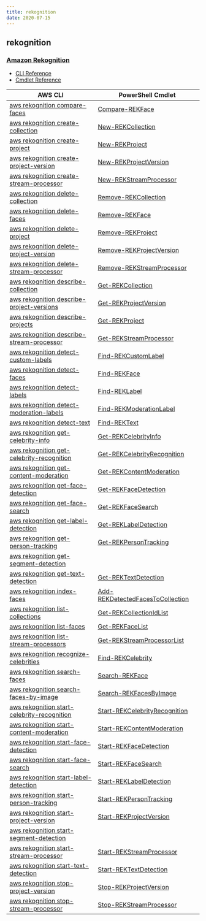 ```yaml
---
title: rekognition
date: 2020-07-15
---
```


## rekognition

### [Amazon Rekognition](https://aws.amazon.com/rekognition/)

* [CLI Reference](https://docs.aws.amazon.com/cli/latest/reference/rekognition/index.html)
* [Cmdlet Reference](https://docs.aws.amazon.com/powershell/latest/reference/items/Amazon_Rekognition_cmdlets.html)

|AWS CLI|PowerShell Cmdlet|
|----|----|
|[aws rekognition compare-faces](https://docs.aws.amazon.com/cli/latest/reference/rekognition/compare-faces.html)|[Compare-REKFace](https://docs.aws.amazon.com/powershell/latest/reference/items/Compare-REKFace.html)|
|[aws rekognition create-collection](https://docs.aws.amazon.com/cli/latest/reference/rekognition/create-collection.html)|[New-REKCollection](https://docs.aws.amazon.com/powershell/latest/reference/items/New-REKCollection.html)|
|[aws rekognition create-project](https://docs.aws.amazon.com/cli/latest/reference/rekognition/create-project.html)|[New-REKProject](https://docs.aws.amazon.com/powershell/latest/reference/items/New-REKProject.html)|
|[aws rekognition create-project-version](https://docs.aws.amazon.com/cli/latest/reference/rekognition/create-project-version.html)|[New-REKProjectVersion](https://docs.aws.amazon.com/powershell/latest/reference/items/New-REKProjectVersion.html)|
|[aws rekognition create-stream-processor](https://docs.aws.amazon.com/cli/latest/reference/rekognition/create-stream-processor.html)|[New-REKStreamProcessor](https://docs.aws.amazon.com/powershell/latest/reference/items/New-REKStreamProcessor.html)|
|[aws rekognition delete-collection](https://docs.aws.amazon.com/cli/latest/reference/rekognition/delete-collection.html)|[Remove-REKCollection](https://docs.aws.amazon.com/powershell/latest/reference/items/Remove-REKCollection.html)|
|[aws rekognition delete-faces](https://docs.aws.amazon.com/cli/latest/reference/rekognition/delete-faces.html)|[Remove-REKFace](https://docs.aws.amazon.com/powershell/latest/reference/items/Remove-REKFace.html)|
|[aws rekognition delete-project](https://docs.aws.amazon.com/cli/latest/reference/rekognition/delete-project.html)|[Remove-REKProject](https://docs.aws.amazon.com/powershell/latest/reference/items/Remove-REKProject.html)|
|[aws rekognition delete-project-version](https://docs.aws.amazon.com/cli/latest/reference/rekognition/delete-project-version.html)|[Remove-REKProjectVersion](https://docs.aws.amazon.com/powershell/latest/reference/items/Remove-REKProjectVersion.html)|
|[aws rekognition delete-stream-processor](https://docs.aws.amazon.com/cli/latest/reference/rekognition/delete-stream-processor.html)|[Remove-REKStreamProcessor](https://docs.aws.amazon.com/powershell/latest/reference/items/Remove-REKStreamProcessor.html)|
|[aws rekognition describe-collection](https://docs.aws.amazon.com/cli/latest/reference/rekognition/describe-collection.html)|[Get-REKCollection](https://docs.aws.amazon.com/powershell/latest/reference/items/Get-REKCollection.html)|
|[aws rekognition describe-project-versions](https://docs.aws.amazon.com/cli/latest/reference/rekognition/describe-project-versions.html)|[Get-REKProjectVersion](https://docs.aws.amazon.com/powershell/latest/reference/items/Get-REKProjectVersion.html)|
|[aws rekognition describe-projects](https://docs.aws.amazon.com/cli/latest/reference/rekognition/describe-projects.html)|[Get-REKProject](https://docs.aws.amazon.com/powershell/latest/reference/items/Get-REKProject.html)|
|[aws rekognition describe-stream-processor](https://docs.aws.amazon.com/cli/latest/reference/rekognition/describe-stream-processor.html)|[Get-REKStreamProcessor](https://docs.aws.amazon.com/powershell/latest/reference/items/Get-REKStreamProcessor.html)|
|[aws rekognition detect-custom-labels](https://docs.aws.amazon.com/cli/latest/reference/rekognition/detect-custom-labels.html)|[Find-REKCustomLabel](https://docs.aws.amazon.com/powershell/latest/reference/items/Find-REKCustomLabel.html)|
|[aws rekognition detect-faces](https://docs.aws.amazon.com/cli/latest/reference/rekognition/detect-faces.html)|[Find-REKFace](https://docs.aws.amazon.com/powershell/latest/reference/items/Find-REKFace.html)|
|[aws rekognition detect-labels](https://docs.aws.amazon.com/cli/latest/reference/rekognition/detect-labels.html)|[Find-REKLabel](https://docs.aws.amazon.com/powershell/latest/reference/items/Find-REKLabel.html)|
|[aws rekognition detect-moderation-labels](https://docs.aws.amazon.com/cli/latest/reference/rekognition/detect-moderation-labels.html)|[Find-REKModerationLabel](https://docs.aws.amazon.com/powershell/latest/reference/items/Find-REKModerationLabel.html)|
|[aws rekognition detect-text](https://docs.aws.amazon.com/cli/latest/reference/rekognition/detect-text.html)|[Find-REKText](https://docs.aws.amazon.com/powershell/latest/reference/items/Find-REKText.html)|
|[aws rekognition get-celebrity-info](https://docs.aws.amazon.com/cli/latest/reference/rekognition/get-celebrity-info.html)|[Get-REKCelebrityInfo](https://docs.aws.amazon.com/powershell/latest/reference/items/Get-REKCelebrityInfo.html)|
|[aws rekognition get-celebrity-recognition](https://docs.aws.amazon.com/cli/latest/reference/rekognition/get-celebrity-recognition.html)|[Get-REKCelebrityRecognition](https://docs.aws.amazon.com/powershell/latest/reference/items/Get-REKCelebrityRecognition.html)|
|[aws rekognition get-content-moderation](https://docs.aws.amazon.com/cli/latest/reference/rekognition/get-content-moderation.html)|[Get-REKContentModeration](https://docs.aws.amazon.com/powershell/latest/reference/items/Get-REKContentModeration.html)|
|[aws rekognition get-face-detection](https://docs.aws.amazon.com/cli/latest/reference/rekognition/get-face-detection.html)|[Get-REKFaceDetection](https://docs.aws.amazon.com/powershell/latest/reference/items/Get-REKFaceDetection.html)|
|[aws rekognition get-face-search](https://docs.aws.amazon.com/cli/latest/reference/rekognition/get-face-search.html)|[Get-REKFaceSearch](https://docs.aws.amazon.com/powershell/latest/reference/items/Get-REKFaceSearch.html)|
|[aws rekognition get-label-detection](https://docs.aws.amazon.com/cli/latest/reference/rekognition/get-label-detection.html)|[Get-REKLabelDetection](https://docs.aws.amazon.com/powershell/latest/reference/items/Get-REKLabelDetection.html)|
|[aws rekognition get-person-tracking](https://docs.aws.amazon.com/cli/latest/reference/rekognition/get-person-tracking.html)|[Get-REKPersonTracking](https://docs.aws.amazon.com/powershell/latest/reference/items/Get-REKPersonTracking.html)|
|[aws rekognition get-segment-detection](https://docs.aws.amazon.com/cli/latest/reference/rekognition/get-segment-detection.html)||
|[aws rekognition get-text-detection](https://docs.aws.amazon.com/cli/latest/reference/rekognition/get-text-detection.html)|[Get-REKTextDetection](https://docs.aws.amazon.com/powershell/latest/reference/items/Get-REKTextDetection.html)|
|[aws rekognition index-faces](https://docs.aws.amazon.com/cli/latest/reference/rekognition/index-faces.html)|[Add-REKDetectedFacesToCollection](https://docs.aws.amazon.com/powershell/latest/reference/items/Add-REKDetectedFacesToCollection.html)|
|[aws rekognition list-collections](https://docs.aws.amazon.com/cli/latest/reference/rekognition/list-collections.html)|[Get-REKCollectionIdList](https://docs.aws.amazon.com/powershell/latest/reference/items/Get-REKCollectionIdList.html)|
|[aws rekognition list-faces](https://docs.aws.amazon.com/cli/latest/reference/rekognition/list-faces.html)|[Get-REKFaceList](https://docs.aws.amazon.com/powershell/latest/reference/items/Get-REKFaceList.html)|
|[aws rekognition list-stream-processors](https://docs.aws.amazon.com/cli/latest/reference/rekognition/list-stream-processors.html)|[Get-REKStreamProcessorList](https://docs.aws.amazon.com/powershell/latest/reference/items/Get-REKStreamProcessorList.html)|
|[aws rekognition recognize-celebrities](https://docs.aws.amazon.com/cli/latest/reference/rekognition/recognize-celebrities.html)|[Find-REKCelebrity](https://docs.aws.amazon.com/powershell/latest/reference/items/Find-REKCelebrity.html)|
|[aws rekognition search-faces](https://docs.aws.amazon.com/cli/latest/reference/rekognition/search-faces.html)|[Search-REKFace](https://docs.aws.amazon.com/powershell/latest/reference/items/Search-REKFace.html)|
|[aws rekognition search-faces-by-image](https://docs.aws.amazon.com/cli/latest/reference/rekognition/search-faces-by-image.html)|[Search-REKFacesByImage](https://docs.aws.amazon.com/powershell/latest/reference/items/Search-REKFacesByImage.html)|
|[aws rekognition start-celebrity-recognition](https://docs.aws.amazon.com/cli/latest/reference/rekognition/start-celebrity-recognition.html)|[Start-REKCelebrityRecognition](https://docs.aws.amazon.com/powershell/latest/reference/items/Start-REKCelebrityRecognition.html)|
|[aws rekognition start-content-moderation](https://docs.aws.amazon.com/cli/latest/reference/rekognition/start-content-moderation.html)|[Start-REKContentModeration](https://docs.aws.amazon.com/powershell/latest/reference/items/Start-REKContentModeration.html)|
|[aws rekognition start-face-detection](https://docs.aws.amazon.com/cli/latest/reference/rekognition/start-face-detection.html)|[Start-REKFaceDetection](https://docs.aws.amazon.com/powershell/latest/reference/items/Start-REKFaceDetection.html)|
|[aws rekognition start-face-search](https://docs.aws.amazon.com/cli/latest/reference/rekognition/start-face-search.html)|[Start-REKFaceSearch](https://docs.aws.amazon.com/powershell/latest/reference/items/Start-REKFaceSearch.html)|
|[aws rekognition start-label-detection](https://docs.aws.amazon.com/cli/latest/reference/rekognition/start-label-detection.html)|[Start-REKLabelDetection](https://docs.aws.amazon.com/powershell/latest/reference/items/Start-REKLabelDetection.html)|
|[aws rekognition start-person-tracking](https://docs.aws.amazon.com/cli/latest/reference/rekognition/start-person-tracking.html)|[Start-REKPersonTracking](https://docs.aws.amazon.com/powershell/latest/reference/items/Start-REKPersonTracking.html)|
|[aws rekognition start-project-version](https://docs.aws.amazon.com/cli/latest/reference/rekognition/start-project-version.html)|[Start-REKProjectVersion](https://docs.aws.amazon.com/powershell/latest/reference/items/Start-REKProjectVersion.html)|
|[aws rekognition start-segment-detection](https://docs.aws.amazon.com/cli/latest/reference/rekognition/start-segment-detection.html)||
|[aws rekognition start-stream-processor](https://docs.aws.amazon.com/cli/latest/reference/rekognition/start-stream-processor.html)|[Start-REKStreamProcessor](https://docs.aws.amazon.com/powershell/latest/reference/items/Start-REKStreamProcessor.html)|
|[aws rekognition start-text-detection](https://docs.aws.amazon.com/cli/latest/reference/rekognition/start-text-detection.html)|[Start-REKTextDetection](https://docs.aws.amazon.com/powershell/latest/reference/items/Start-REKTextDetection.html)|
|[aws rekognition stop-project-version](https://docs.aws.amazon.com/cli/latest/reference/rekognition/stop-project-version.html)|[Stop-REKProjectVersion](https://docs.aws.amazon.com/powershell/latest/reference/items/Stop-REKProjectVersion.html)|
|[aws rekognition stop-stream-processor](https://docs.aws.amazon.com/cli/latest/reference/rekognition/stop-stream-processor.html)|[Stop-REKStreamProcessor](https://docs.aws.amazon.com/powershell/latest/reference/items/Stop-REKStreamProcessor.html)|

